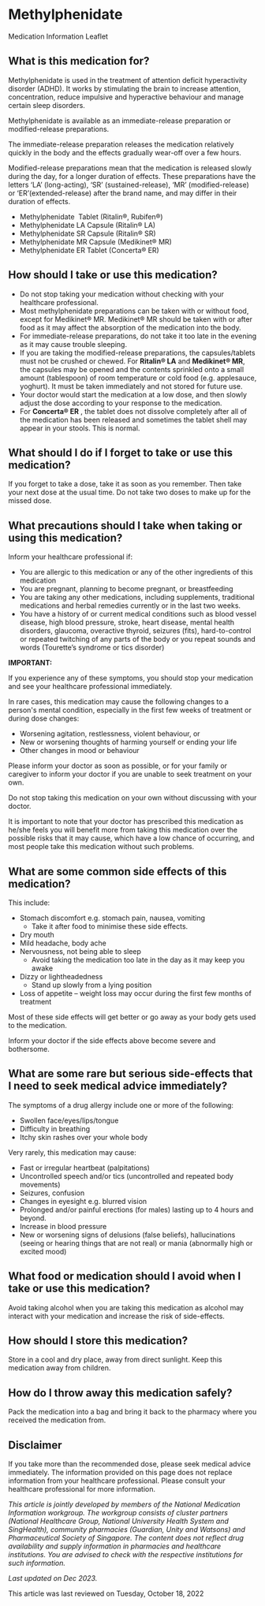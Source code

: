 # Methylphenidate

Medication Information Leaflet

What is this medication for?
----------------------------

Methylphenidate is used in the treatment of attention deficit hyperactivity disorder (ADHD). It works by stimulating the brain to increase attention, concentration, reduce impulsive and hyperactive behaviour and manage certain sleep disorders.

Methylphenidate is available as an immediate-release preparation or modified-release preparations.

The immediate-release preparation releases the medication relatively quickly in the body and the effects gradually wear-off over a few hours.

Modified-release preparations mean that the medication is released slowly during the day, for a longer duration of effects. These preparations have the letters ‘LA’ (long-acting), ‘SR’ (sustained-release), ‘MR’ (modified-release) or ‘ER’(extended-release) after the brand name, and may differ in their duration of effects.

* Methylphenidate  Tablet (Ritalin®, Rubifen®)
* Methylphenidate LA Capsule (Ritalin® LA)
* Methylphenidate SR Capsule (Ritalin® SR)
* Methylphenidate MR Capsule (Medikinet® MR)
* Methylphenidate ER Tablet (Concerta® ER)

How should I take or use this medication?
-----------------------------------------

* Do not stop taking your medication without checking with your healthcare professional.
* Most methylphenidate preparations can be taken with or without food, except for Medikinet® MR. Medikinet® MR should be taken with or after food as it may affect the absorption of the medication into the body.
* For immediate-release preparations, do not take it too late in the evening as it may cause trouble sleeping.
* If you are taking the modified-release preparations, the capsules/tablets must not be crushed or chewed. For **Ritalin® LA** and **Medikinet® MR**, the capsules may be opened and the contents sprinkled onto a small amount (tablespoon) of room temperature or cold food (e.g. applesauce, yoghurt). It must be taken immediately and not stored for future use.
* Your doctor would start the medication at a low dose, and then slowly adjust the dose according to your response to the medication.
* For **Concerta® ER** , the tablet does not dissolve completely after all of the medication has been released and sometimes the tablet shell may appear in your stools. This is normal.

What should I do if I forget to take or use this medication?
------------------------------------------------------------

If you forget to take a dose, take it as soon as you remember. Then take your next dose at the usual time. Do not take two doses to make up for the missed dose.

What precautions should I take when taking or using this medication?
--------------------------------------------------------------------

Inform your healthcare professional if:

* You are allergic to this medication or any of the other ingredients of this medication
* You are pregnant, planning to become pregnant, or breastfeeding
* You are taking any other medications, including supplements, traditional medications and herbal remedies currently or in the last two weeks.
* You have a history of or current medical conditions such as blood vessel disease, high blood pressure, stroke, heart disease, mental health disorders, glaucoma, overactive thyroid, seizures (fits), hard-to-control or repeated twitching of any parts of the body or you repeat sounds and words (Tourette’s syndrome or tics disorder)

**IMPORTANT:**

If you experience any of these symptoms, you should stop your medication and see your healthcare professional immediately.

In rare cases, this medication may cause the following changes to a person's mental condition, especially in the first few weeks of treatment or during dose changes:

* Worsening agitation, restlessness, violent behaviour, or
* New or worsening thoughts of harming yourself or ending your life
* Other changes in mood or behaviour

Please inform your doctor as soon as possible, or for your family or caregiver to inform your doctor if you are unable to seek treatment on your own.

Do not stop taking this medication on your own without discussing with your doctor.

It is important to note that your doctor has prescribed this medication as he/she feels you will benefit more from taking this medication over the possible risks that it may cause, which have a low chance of occurring, and most people take this medication without such problems.

What are some common side effects of this medication?
-----------------------------------------------------

This include:

* Stomach discomfort e.g. stomach pain, nausea, vomiting
  + Take it after food to minimise these side effects.
* Dry mouth
* Mild headache, body ache
* Nervousness, not being able to sleep
  + Avoid taking the medication too late in the day as it may keep you awake
* Dizzy or lightheadedness  
  + Stand up slowly from a lying position
* Loss of appetite – weight loss may occur during the first few months of treatment

Most of these side effects will get better or go away as your body gets used to the medication.

Inform your doctor if the side effects above become severe and bothersome.

What are some rare but serious side-effects that I need to seek medical advice immediately?
-------------------------------------------------------------------------------------------

The symptoms of a drug allergy include one or more of the following:

* Swollen face/eyes/lips/tongue
* Difficulty in breathing
* Itchy skin rashes over your whole body

Very rarely, this medication may cause:

* Fast or irregular heartbeat (palpitations)
* Uncontrolled speech and/or tics (uncontrolled and repeated body movements)
* Seizures, confusion
* Changes in eyesight e.g. blurred vision
* Prolonged and/or painful erections (for males) lasting up to 4 hours and beyond.
* Increase in blood pressure
* New or worsening signs of delusions (false beliefs), hallucinations (seeing or hearing things that are not real) or mania (abnormally high or excited mood)

What food or medication should I avoid when I take or use this medication?
--------------------------------------------------------------------------

Avoid taking alcohol when you are taking this medication as alcohol may interact with your medication and increase the risk of side-effects.

How should I store this medication?
-----------------------------------

Store in a cool and dry place, away from direct sunlight. Keep this medication away from children.

How do I throw away this medication safely?
-------------------------------------------

Pack the medication into a bag and bring it back to the pharmacy where you received the medication from.

Disclaimer
----------

  

If you take more than the recommended dose, please seek medical advice immediately. The information provided on this page does not replace information from your healthcare professional. Please consult your healthcare professional for more information.

*This article is jointly developed by members of the National Medication Information workgroup. The workgroup consists of cluster partners (National Healthcare Group, National University Health System and SingHealth), community pharmacies (Guardian, Unity and Watsons) and Pharmaceutical Society of Singapore. The content does not reflect drug availability and supply information in pharmacies and healthcare institutions. You are advised to check with the respective institutions for such information.*

*Last updated on Dec 2023.*

This article was last reviewed on
Tuesday, October 18, 2022